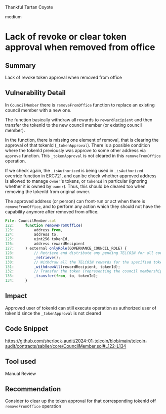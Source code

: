 Thankful Tartan Coyote

medium

# Lack of revoke or clear token approval when removed from office

## Summary

Lack of revoke token approval when removed from office

## Vulnerability Detail

In `CouncilMember` there is `removeFromOffice` function to replace an existing council member with a new one.

The function basically withdraw all rewards to `rewardRecipient` and then transfer the tokenId to the new council member (or existing council member).

In the function, there is missing one element of removal, that is clearing the approval of that tokenId (`_tokenApproval`). There is a possible condition where the tokenId previously was approve to some other address via `approve` function. This `_tokenApproval` is not cleared in this `removeFromOffice` operation.

If we check again, the `_isAuthorized` is being used in `_isAuthorized` override function in ERC721, and can be check whether approved address is allowed to manage `owner`'s tokens, or `tokenId` in particular (ignoring whether it is owned by `owner`). Thus, this should be cleared too when removing the tokenId from original owner.

The approved address (or person) can front-run or act when there is `removeFromOffice`, and to perform any action which they should not have the capability anymore after removed from office.

```js
File: CouncilMember.sol
122:     function removeFromOffice(
123:         address from,
124:         address to,
125:         uint256 tokenId,
126:         address rewardRecipient
127:     ) external onlyRole(GOVERNANCE_COUNCIL_ROLE) {
128:         // Retrieve and distribute any pending TELCOIN for all council members
129:         _retrieve();
130:         // Withdraw all the TELCOIN rewards for the specified token to the rewardRecipient
131:         _withdrawAll(rewardRecipient, tokenId);
132:         // Transfer the token (representing the council membership) from one address to another
133:         _transfer(from, to, tokenId);
134:     }
```

## Impact

Approved user of tokenId can still execute operation as authorized user of tokenId since the `_tokenApproval` is not cleared

## Code Snippet

https://github.com/sherlock-audit/2024-01-telcoin/blob/main/telcoin-audit/contracts/sablier/core/CouncilMember.sol#L122-L134

## Tool used

Manual Review

## Recommendation

Consider to clear up the token approval for that corresponding tokenId off `removeFromOffice` operation